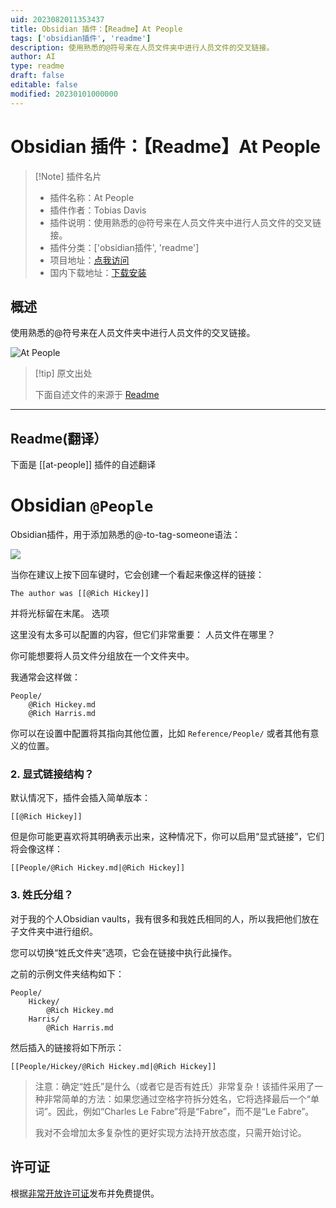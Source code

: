 ```yaml
---
uid: 2023082011353437
title: Obsidian 插件：【Readme】At People
tags: ['obsidian插件', 'readme']
description: 使用熟悉的@符号来在人员文件夹中进行人员文件的交叉链接。
author: AI
type: readme
draft: false
editable: false
modified: 20230101000000
---
```


# Obsidian 插件：【Readme】At People

> [!Note] 插件名片
> - 插件名称：At People
> - 插件作者：Tobias Davis
> - 插件说明：使用熟悉的@符号来在人员文件夹中进行人员文件的交叉链接。
> - 插件分类：['obsidian插件', 'readme']
> - 项目地址：[点我访问](https://github.com/saibotsivad/obsidian-at-people)
> - 国内下载地址：[下载安装](https://pkmer.cn/products/plugin/pluginMarket/?at-people)

## 概述

使用熟悉的@符号来在人员文件夹中进行人员文件的交叉链接。

![At People](https://cdn.pkmer.cn/covers/at-people.png!pkmer)

> [!tip] 原文出处
> 
>下面自述文件的来源于 [Readme](https://ghproxy.net/https://raw.githubusercontent.com/saibotsivad/obsidian-at-people/main/README.md)
> 

---

## Readme(翻译）

下面是 [[at-people]] 插件的自述翻译


# Obsidian `@People`

Obsidian插件，用于添加熟悉的@-to-tag-someone语法：

![](./example.png)

当你在建议上按下回车键时，它会创建一个看起来像这样的链接：

```
The author was [[@Rich Hickey]]
```

并将光标留在末尾。
选项

这里没有太多可以配置的内容，但它们非常重要：
人员文件在哪里？

你可能想要将人员文件分组放在一个文件夹中。

我通常会这样做：

```
People/
	@Rich Hickey.md
	@Rich Harris.md
```

你可以在设置中配置将其指向其他位置，比如 `Reference/People/` 或者其他有意义的位置。
### 2. 显式链接结构？

默认情况下，插件会插入简单版本：

```
[[@Rich Hickey]]
```

但是你可能更喜欢将其明确表示出来，这种情况下，你可以启用“显式链接”，它们将会像这样：

```
[[People/@Rich Hickey.md|@Rich Hickey]]
```
### 3. 姓氏分组？

对于我的个人Obsidian vaults，我有很多和我姓氏相同的人，所以我把他们放在子文件夹中进行组织。

您可以切换“姓氏文件夹”选项，它会在链接中执行此操作。

之前的示例文件夹结构如下：

```
People/
	Hickey/
		@Rich Hickey.md
	Harris/
		@Rich Harris.md
```

然后插入的链接将如下所示：

```
[[People/Hickey/@Rich Hickey.md|@Rich Hickey]]
```

> 注意：确定“姓氏”是什么（或者它是否有姓氏）非常复杂！该插件采用了一种非常简单的方法：如果您通过空格字符拆分姓名，它将选择最后一个“单词”。因此，例如“Charles Le Fabre”将是“Fabre”，而不是“Le Fabre”。
>
> 我对不会增加太多复杂性的更好实现方法持开放态度，只需开始讨论。
## 许可证

根据[非常开放许可证](http://veryopenlicense.com/)发布并免费提供。



